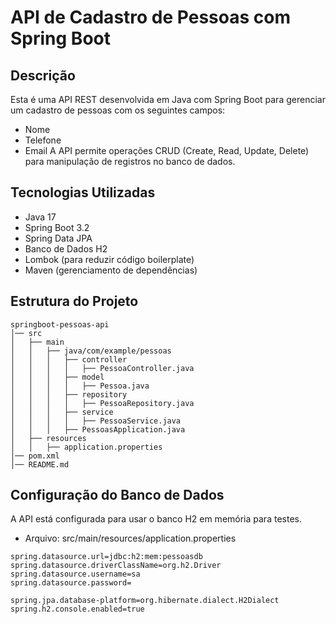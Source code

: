 # API de Cadastro de Pessoas com Spring Boot

## Descrição
Esta é uma API REST desenvolvida em Java com Spring Boot para gerenciar um cadastro de pessoas com os seguintes campos:
- Nome
- Telefone
- Email
A API permite operações CRUD (Create, Read, Update, Delete) para manipulação de registros no banco de dados.

## Tecnologias Utilizadas
- Java 17
- Spring Boot 3.2
- Spring Data JPA
- Banco de Dados H2
- Lombok (para reduzir código boilerplate)
- Maven (gerenciamento de dependências)

## Estrutura do Projeto
```
springboot-pessoas-api
│── src
│   ├── main
│   │   ├── java/com/example/pessoas
│   │   │   ├── controller
│   │   │   │   ├── PessoaController.java
│   │   │   ├── model
│   │   │   │   ├── Pessoa.java
│   │   │   ├── repository
│   │   │   │   ├── PessoaRepository.java
│   │   │   ├── service
│   │   │   │   ├── PessoaService.java
│   │   │   ├── PessoasApplication.java
│   ├── resources
│   │   ├── application.properties
│── pom.xml
│── README.md

```

## Configuração do Banco de Dados
A API está configurada para usar o banco H2 em memória para testes.

- Arquivo: src/main/resources/application.properties
```
spring.datasource.url=jdbc:h2:mem:pessoasdb
spring.datasource.driverClassName=org.h2.Driver
spring.datasource.username=sa
spring.datasource.password=

spring.jpa.database-platform=org.hibernate.dialect.H2Dialect
spring.h2.console.enabled=true

```